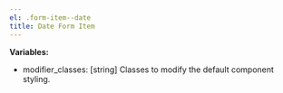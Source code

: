 ```yaml
---
el: .form-item--date
title: Date Form Item
---
```


__Variables:__
* modifier_classes: [string] Classes to modify the default component styling.
